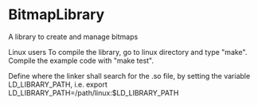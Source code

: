 # BitmapLibrary
A library to create and manage bitmaps

Linux users
To compile the library, go to linux directory and type "make".
Compile the example code with "make test".

Define where the linker shall search for the .so file,
by setting the variable LD_LIBRARY_PATH, i.e.
export LD_LIBRARY_PATH=/path/linux:$LD_LIBRARY_PATH
